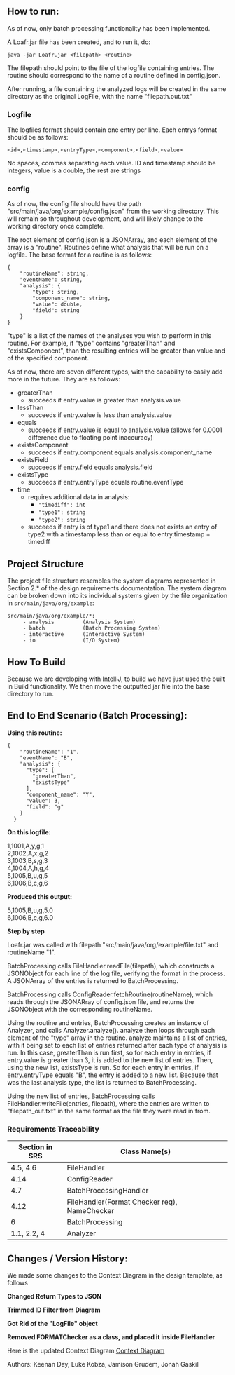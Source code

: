 
## How to run:

As of now, only batch processing functionality has been implemented.

A Loafr.jar file has been created, and to run it, do:

    java -jar Loafr.jar <filepath> <routine>

The filepath should point to the file of the logfile containing entries. The routine should correspond to the name of a routine defined in config.json.

After running, a file containing the analyzed logs will be created in the same directory as the original LogFile, with the name "filepath.out.txt"

### Logfile
The logfiles format should contain one entry per line. Each entrys format should be as follows:

    <id>,<timestamp>,<entryType>,<component>,<field>,<value>

No spaces, commas separating each value. ID and timestamp should be integers, value is a double, the rest are strings

### config
As of now, the config file should have the path "src/main/java/org/example/config.json" from the working directory. This will remain so throughout development, and will likely change to the working directory once complete.

The root element of config.json is a JSONArray, and each element of the array is a "routine". Routines define what
analysis that will be run on a logfile. The base format for a routine is as follows:
```
{
    "routineName": string,
    "eventName": string,
    "analysis": {
        "type": string,
        "component_name": string,
        "value": double,
        "field": string
    }
}
```


"type" is a list of the names of the analyses you wish to perform in this routine. For example, if "type" contains "greaterThan" and "existsComponent", than the resulting entries will be greater than value and of the specified component.

As of now, there are seven different types, with the capability to easily add more in the future. They are as follows:

* greaterThan
    * succeeds if entry.value is greater than analysis.value
* lessThan
    * succeeds if entry.value is less than analysis.value
* equals
    * succeeds if entry.value is equal to analysis.value (allows for 0.0001 difference due to floating point inaccuracy)
* existsComponent
    * succeeds if entry.component equals analysis.component_name
* existsField
    * succeeds if entry.field equals analysis.field
* existsType
    * succeeds if entry.entryType equals routine.eventType
* time
    * requires additional data in analysis:
        * ```"timediff": int```
        * ```"type1": string```
        * ```"type2": string```
    * succeeds if entry is of type1 and there does not exists an entry of type2 with a timestamp less than or equal to entry.timestamp + timediff

## Project Structure 
The project file structure resembles the system diagrams represented in Section 2.* of the design requirements documentation.
The system diagram can be broken down into its individual systems given by the 
file organization in `src/main/java/org/example`:
```
src/main/java/org/example/*:
     - analysis         (Analysis System)
     - batch            (Batch Processing System)
     - interactive      (Interactive System)
     - io               (I/O System)
```

## How To Build

Because we are developing with IntelliJ, to build we have just used the built in Build functionality. We then move the outputted jar file into the base directory to run.


## End to End Scenario (Batch Processing):

**Using this routine:**

```
{
    "routineName": "1",
    "eventName": "B",
    "analysis": {
      "type": [
        "greaterThan",
        "existsType"
      ],
      "component_name": "Y",
      "value": 3,
      "field": "g"
    }
  }
```

**On this logfile:**

1,1001,A,y,g,1  
2,1002,A,x,g,2  
3,1003,B,s,g,3  
4,1004,A,h,g,4  
5,1005,B,u,g,5  
6,1006,B,c,g,6

**Produced this output:**

5,1005,B,u,g,5.0  
6,1006,B,c,g,6.0

**Step by step**

Loafr.jar was called with filepath "src/main/java/org/example/file.txt" and routineName "1".

BatchProcessing calls FileHandler.readFile(filepath), which constructs a JSONObject for each line of the log file, 
verifying the format in the process. A JSONArray of the entries is returned to BatchProcessing.

BatchProcessing calls ConfigReader.fetchRoutine(routineName), which reads through the JSONARray of config.json file, and 
returns the JSONObject with the corresponding routineName.

Using the routine and entries, BatchProcessing creates an instance of Analyzer, and calls Analyzer.analyze(). analyze 
then loops through each element of the "type" array in the routine. analyze maintains a list of entries, with it being
set to each list of entries returned after each type of analysis is run. In this case, greaterThan is run first, so 
for each entry in entries, if entry.value is greater than 3, it is added to the new list of entries. Then, using the new
list, existsType is run. So for each entry in entries, if entry.entryType equals "B", the entry is added to a new list.
Because that was the last analysis type, the list is returned to BatchProcessing.

Using the new list of entries, BatchProcessing calls FileHandler.writeFile(entries, filepath), where the entries are 
written to "filepath_out.txt" in the same format as the file they were read in from.


### Requirements Traceability
| Section in SRS | Class Name(s)                                |
|----------------|----------------------------------------------|
| 4.5, 4.6       | FileHandler                                  | 
| 4.14           | ConfigReader                                 |
| 4.7            | BatchProcessingHandler                       | 
| 4.12           | FileHandler(Format Checker req), NameChecker |
| 6              | BatchProcessing                              |
| 1.1, 2.2, 4    | Analyzer                                     |

## Changes / Version History:

We made some changes to the Context Diagram in the design template, as follows

**Changed Return Types to JSON**

**Trimmed ID Filter from Diagram**

**Got Rid of the "LogFile" object**

**Removed FORMATChecker as a class, and placed it inside FileHandler**

Here is the updated Context Diagram
[Context Diagram](https://lucid.app/lucidchart/534284dd-3c88-44bc-a8bc-8d90d52a50ff/edit?invitationId=inv_1def9a05-6892-43be-99e0-1d0e7ab915e1&page=0_0#)

Authors: Keenan Day, Luke Kobza, Jamison Grudem, Jonah Gaskill
